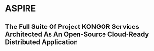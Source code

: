# ASPIRE

## The Full Suite Of Project KONGOR Services <br/> Architected As An Open-Source Cloud-Ready Distributed Application

<br/>
